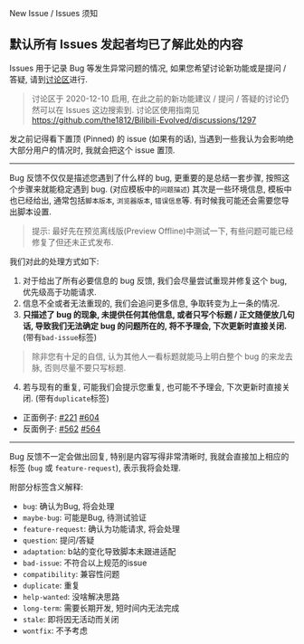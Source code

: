 New Issue / Issues 须知

## 默认所有 Issues 发起者均已了解此处的内容
Issues 用于记录 Bug 等发生异常问题的情况, 如果您希望讨论新功能或是提问 / 答疑, 请到[讨论区](https://github.com/the1812/Bilibili-Evolved/discussions)进行.
> 讨论区于 2020-12-10 启用, 在此之前的新功能建议 / 提问 / 答疑的讨论仍然可以在 Issues 这边搜索到.
> 讨论区使用指南见 https://github.com/the1812/Bilibili-Evolved/discussions/1297

发之前记得看下置顶 (Pinned) 的 issue (如果有的话), 当遇到一些我认为会影响绝大部分用户的情况时, 我就会把这个 issue 置顶.

----

Bug 反馈不仅仅是描述您遇到了什么样的 bug, 更重要的是总结一套步骤, 按照这个步骤来就能稳定遇到 bug. (对应模板中的`问题描述`) 其次是一些环境信息, 模板中也已经给出, 通常包括`脚本版本`, `浏览器版本`, `错误信息`等. 有时候我可能还会需要您导出脚本设置.

> 提示: 最好先在预览离线版(Preview Offline)中测试一下, 有些问题可能已经修复了但还未正式发布.

我们对此的处理方式如下:
1. 对于给出了所有必要信息的 bug 反馈, 我们会尽量尝试重现并修复这个 bug, 优先级高于功能请求.
2. 信息不全或者无法重现的, 我们会追问更多信息, 争取转变为上一条的情况.
3. **只描述了 bug 的现象, 未提供任何其他信息, 或者只写个标题 / 正文随便放几句话, 导致我们无法确定 bug 的问题所在的, 将不予理会, 下次更新时直接关闭.** (带有`bad-issue`标签)
> 除非您有十足的自信, 认为其他人一看标题就能马上明白整个 bug 的来龙去脉, 否则尽量不要只写标题.
4. 若与现有的重复, 可能我们会提示您重复, 也可能不予理会, 下次更新时直接关闭. (带有`duplicate`标签)

- 正面例子: [#221](https://github.com/the1812/Bilibili-Evolved/issues/221) [#604](https://github.com/the1812/Bilibili-Evolved/issues/604)
- 反面例子: [#562](https://github.com/the1812/Bilibili-Evolved/issues/562) [#564](https://github.com/the1812/Bilibili-Evolved/issues/564)

----

Bug 反馈不一定会做出回复, 特别是内容写得非常清晰时, 我就会直接加上相应的标签 (`bug` 或 `feature-request`), 表示我将会处理.

附部分标签含义解释:
- `bug`: 确认为Bug, 将会处理
- `maybe-bug`: 可能是Bug, 待测试验证
- `feature-request`: 确认为功能请求, 将会处理
- `question`: 提问/答疑
- `adaptation`: b站的变化导致脚本未跟进适配
- `bad-issue`: 不符合以上规范的issue
- `compatibility`: 兼容性问题
- `duplicate`: 重复
- `help-wanted`: 没啥解决思路
- `long-term`: 需要长期开发, 短时间内无法完成
- `stale`: 即将因无活动而关闭
- `wontfix`: 不予考虑
